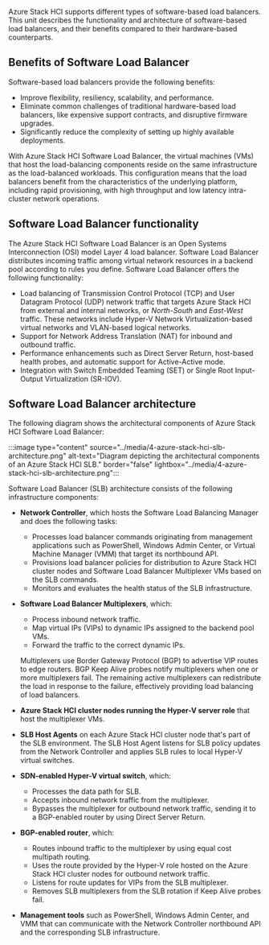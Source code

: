 Azure Stack HCI supports different types of software-based load balancers. This unit describes the functionality and architecture of software-based load balancers, and their benefits compared to their hardware-based counterparts.

## Benefits of Software Load Balancer

Software-based load balancers provide the following benefits:

- Improve flexibility, resiliency, scalability, and performance.
- Eliminate common challenges of traditional hardware-based load balancers, like expensive support contracts, and disruptive firmware upgrades.
- Significantly reduce the complexity of setting up highly available deployments.

With Azure Stack HCI Software Load Balancer, the virtual machines (VMs) that host the load-balancing components reside on the same infrastructure as the load-balanced workloads. This configuration means that the load balancers benefit from the characteristics of the underlying platform, including rapid provisioning, with high throughput and low latency intra-cluster network operations.

## Software Load Balancer functionality

The Azure Stack HCI Software Load Balancer is an Open Systems Interconnection (OSI) model Layer 4 load balancer. Software Load Balancer distributes incoming traffic among virtual network resources in a backend pool according to rules you define. Software Load Balancer offers the following functionality:

- Load balancing of Transmission Control Protocol (TCP) and User Datagram Protocol (UDP) network traffic that targets Azure Stack HCI from external and internal networks, or *North-South* and *East-West* traffic. These networks include Hyper-V Network Virtualization-based virtual networks and VLAN-based logical networks.
- Support for Network Address Translation (NAT) for inbound and outbound traffic.
- Performance enhancements such as Direct Server Return, host-based health probes, and automatic support for Active-Active mode.
- Integration with Switch Embedded Teaming (SET) or Single Root Input-Output Virtualization (SR-IOV).

## Software Load Balancer architecture

The following diagram shows the architectural components of Azure Stack HCI Software Load Balancer:

:::image type="content" source="../media/4-azure-stack-hci-slb-architecture.png" alt-text="Diagram depicting the architectural components of an Azure Stack HCI SLB." border="false" lightbox="../media/4-azure-stack-hci-slb-architecture.png":::

Software Load Balancer (SLB) architecture consists of the following infrastructure components:

- **Network Controller**, which hosts the Software Load Balancing Manager and does the following tasks:

  - Processes load balancer commands originating from management applications such as PowerShell, Windows Admin Center, or Virtual Machine Manager (VMM) that target its northbound API.
  - Provisions load balancer policies for distribution to Azure Stack HCI cluster nodes and Software Load Balancer Multiplexer VMs based on the SLB commands.
  - Monitors and evaluates the health status of the SLB infrastructure.

- **Software Load Balancer Multiplexers**, which:

  - Process inbound network traffic.
  - Map virtual IPs (VIPs) to dynamic IPs assigned to the backend pool VMs.
  - Forward the traffic to the correct dynamic IPs.

  Multiplexers use Border Gateway Protocol (BGP) to advertise VIP routes to edge routers. BGP Keep Alive probes notify multiplexers when one or more multiplexers fail. The remaining active multiplexers can redistribute the load in response to the failure, effectively providing load balancing of load balancers.

- **Azure Stack HCI cluster nodes running the Hyper-V server role** that host the multiplexer VMs.

- **SLB Host Agents** on each Azure Stack HCI cluster node that's part of the SLB environment. The SLB Host Agent listens for SLB policy updates from the Network Controller and applies SLB rules to local Hyper-V virtual switches.

- **SDN-enabled Hyper-V virtual switch**, which:

  - Processes the data path for SLB.
  - Accepts inbound network traffic from the multiplexer.
  - Bypasses the multiplexer for outbound network traffic, sending it to a BGP-enabled router by using Direct Server Return.

- **BGP-enabled router**, which:

  - Routes inbound traffic to the multiplexer by using equal cost multipath routing.
  - Uses the route provided by the Hyper-V role hosted on the Azure Stack HCI cluster nodes for outbound network traffic.
  - Listens for route updates for VIPs from the SLB multiplexer.
  - Removes SLB multiplexers from the SLB rotation if Keep Alive probes fail.

- **Management tools** such as PowerShell, Windows Admin Center, and VMM that can communicate with the Network Controller northbound API and the corresponding SLB infrastructure.

